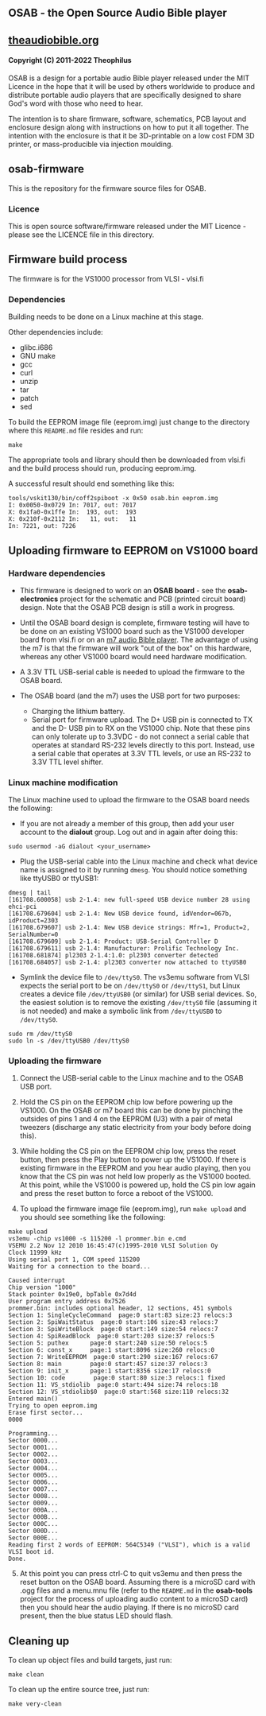 ## OSAB - the Open Source Audio Bible player
## [theaudiobible.org](http://theaudiobible.org/)
#### Copyright (C) 2011-2022 Theophilus

OSAB is a design for a portable audio Bible player released under the MIT Licence in the hope that it will be used by others worldwide to produce and distribute portable audio players that are specifically designed to share God's word with those who need to hear.

The intention is to share firmware, software, schematics, PCB layout and enclosure design along with instructions on how to put it all together.  The intention with the enclosure is that it be 3D-printable on a low cost FDM 3D printer, or mass-producible via injection moulding.

## osab-firmware
This is the repository for the firmware source files for OSAB.

### Licence
This is open source software/firmware released under the MIT Licence - please see the LICENCE file in this directory.

## Firmware build process
The firmware is for the VS1000 processor from VLSI - vlsi.fi

### Dependencies
Building needs to be done on a Linux machine at this stage.

Other dependencies include:
* glibc.i686
* GNU make
* gcc
* curl
* unzip
* tar
* patch
* sed

To build the EEPROM image file (eeprom.img) just change to the directory where this `README.md` file resides and run:
```shell
make
```

The appropriate tools and library should then be downloaded from vlsi.fi and the build process should run, producing eeprom.img.

A successful result should end something like this:
```shell
tools/vskit130/bin/coff2spiboot -x 0x50 osab.bin eeprom.img
I: 0x0050-0x0729 In: 7017, out: 7017
X: 0x1fa0-0x1ffe In:  193, out:  193
X: 0x210f-0x2112 In:   11, out:   11
In: 7221, out: 7226
```

## Uploading firmware to EEPROM on VS1000 board

### Hardware dependencies
* This firmware is designed to work on an **OSAB board** - see the **osab-electronics** project for the schematic and PCB (printed circuit board) design.  Note that the OSAB PCB design is still a work in progress.

* Until the OSAB board design is complete, firmware testing will have to be done on an existing VS1000 board such as the VS1000 developer board from vlsi.fi or on an [m7 audio Bible player](https://theaudiobible.org/).  The advantage of using the m7 is that the firmware will work "out of the box" on this hardware, whereas any other VS1000 board would need hardware modification.

* A 3.3V TTL USB-serial cable is needed to upload the firmware to the OSAB board.

* The OSAB board (and the m7) uses the USB port for two purposes:
  * Charging the lithium battery.
  * Serial port for firmware upload. The D+ USB pin is connected to TX and the D- USB pin to RX on the VS1000 chip. Note that these pins can only tolerate up to 3.3VDC - do not connect a serial cable that operates at standard RS-232 levels directly to this port.  Instead, use a serial cable that operates at 3.3V TTL levels, or use an RS-232 to 3.3V TTL level shifter.

### Linux machine modification
The Linux machine used to upload the firmware to the OSAB board needs the following:
* If you are not already a member of this group, then add your user account to the **dialout** group.  Log out and in again after doing this:
```shell
sudo usermod -aG dialout <your_username>
```

* Plug the USB-serial cable into the Linux machine and check what device name is assigned to it by running `dmesg`.  You should notice something like ttyUSB0 or ttyUSB1:
```shell
dmesg | tail
[161708.600058] usb 2-1.4: new full-speed USB device number 28 using ehci-pci
[161708.679604] usb 2-1.4: New USB device found, idVendor=067b, idProduct=2303
[161708.679607] usb 2-1.4: New USB device strings: Mfr=1, Product=2, SerialNumber=0
[161708.679609] usb 2-1.4: Product: USB-Serial Controller D
[161708.679611] usb 2-1.4: Manufacturer: Prolific Technology Inc.
[161708.681874] pl2303 2-1.4:1.0: pl2303 converter detected
[161708.684057] usb 2-1.4: pl2303 converter now attached to ttyUSB0
```

* Symlink the device file to `/dev/ttyS0`.  The vs3emu software from VLSI expects the serial port to be on `/dev/ttyS0` or `/dev/ttyS1`, but Linux creates a device file `/dev/ttyUSB0` (or similar) for USB serial devices.  So, the easiest solution is to remove the existing `/dev/ttyS0` file (assuming it is not needed) and make a symbolic link from `/dev/ttyUSB0` to `/dev/ttyS0`.
```shell
sudo rm /dev/ttyS0
sudo ln -s /dev/ttyUSB0 /dev/ttyS0
```

### Uploading the firmware
1. Connect the USB-serial cable to the Linux machine and to the OSAB USB port.

2. Hold the CS pin on the EEPROM chip low before powering up the VS1000. On the OSAB or m7 board this can be done by pinching the outsides of pins 1 and 4 on the EEPROM (U3) with a pair of metal tweezers (discharge any static electricity from your body before doing this).

3. While holding the CS pin on the EEPROM chip low, press the reset button, then press the Play button to power up the VS1000.  If there is existing firmware in the EEPROM and you hear audio playing, then you know that the CS pin was not held low properly as the VS1000 booted.  At this point, while the VS1000 is powered up, hold the CS pin low again and press the reset button to force a reboot of the VS1000.

4. To upload the firmware image file (eeprom.img), run `make upload` and you should see something like the following:
```shell
make upload
vs3emu -chip vs1000 -s 115200 -l prommer.bin e.cmd
VSEMU 2.2 Nov 12 2010 16:45:47(c)1995-2010 VLSI Solution Oy
Clock 11999 kHz
Using serial port 1, COM speed 115200
Waiting for a connection to the board...

Caused interrupt
Chip version "1000"
Stack pointer 0x19e0, bpTable 0x7d4d
User program entry address 0x7526
prommer.bin: includes optional header, 12 sections, 451 symbols
Section 1: SingleCycleCommand  page:0 start:83 size:23 relocs:3
Section 2: SpiWaitStatus  page:0 start:106 size:43 relocs:7
Section 3: SpiWriteBlock  page:0 start:149 size:54 relocs:7
Section 4: SpiReadBlock  page:0 start:203 size:37 relocs:5
Section 5: puthex      page:0 start:240 size:50 relocs:5
Section 6: const_x     page:1 start:8096 size:260 relocs:0
Section 7: WriteEEPROM  page:0 start:290 size:167 relocs:67
Section 8: main        page:0 start:457 size:37 relocs:3
Section 9: init_x      page:1 start:8356 size:17 relocs:0
Section 10: code        page:0 start:80 size:3 relocs:1 fixed
Section 11: VS_stdiolib  page:0 start:494 size:74 relocs:18
Section 12: VS_stdiolib$0  page:0 start:568 size:110 relocs:32
Entered main()
Trying to open eeprom.img
Erase first sector...
0000

Programming...
Sector 0000...
Sector 0001...
Sector 0002...
Sector 0003...
Sector 0004...
Sector 0005...
Sector 0006...
Sector 0007...
Sector 0008...
Sector 0009...
Sector 000A...
Sector 000B...
Sector 000C...
Sector 000D...
Sector 000E...
Reading first 2 words of EEPROM: 564C5349 ("VLSI"), which is a valid VLSI boot id.
Done.
```

5. At this point you can press ctrl-C to quit vs3emu and then press the reset button on the OSAB board.  Assuming there is a microSD card with .ogg files and a menu.mnu file (refer to the `README.md` in the **osab-tools** project for the process of uploading audio content to a microSD card) then you should hear the audio playing.  If there is no microSD card present, then the blue status LED should flash.

## Cleaning up
To clean up object files and build targets, just run:
```shell
make clean
```

To clean up the entire source tree, just run:
```shell
make very-clean
```
